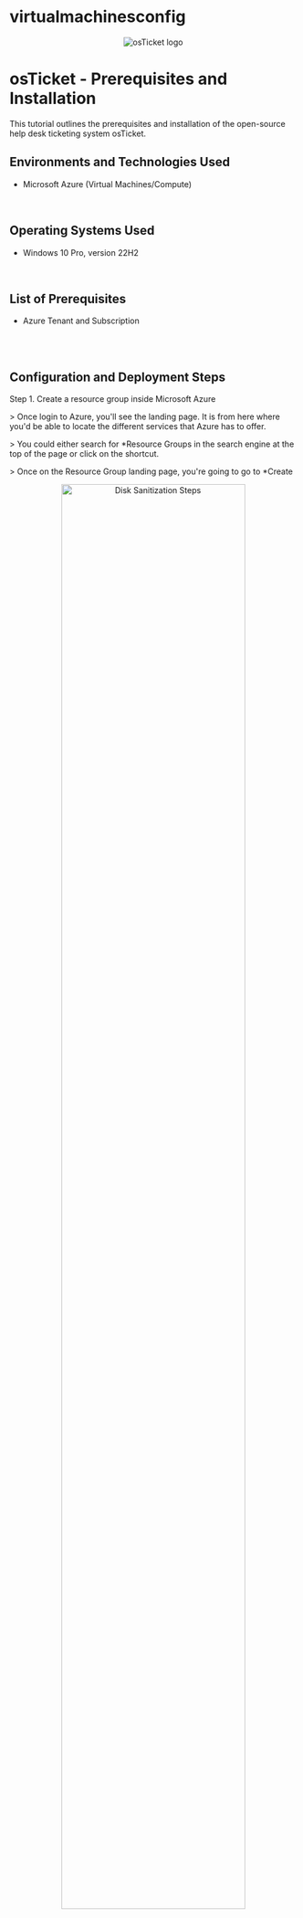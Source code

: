 # virtualmachinesconfig

<p align="center">
<img src="https://i.imgur.com/Clzj7Xs.png" alt="osTicket logo"/>
</p>

<h1>osTicket - Prerequisites and Installation</h1>
This tutorial outlines the prerequisites and installation of the open-source help desk ticketing system osTicket.<br />

<h2>Environments and Technologies Used</h2>

- Microsoft Azure (Virtual Machines/Compute)

<br>

<h2>Operating Systems Used </h2>

- Windows 10 Pro, version 22H2


</b>
<br>
<h2>List of Prerequisites</h2>

- Azure Tenant and Subscription

</br>

<br>

<h2>Configuration and Deployment Steps</h2>

<p align="left"> Step 1. Create a resource group inside Microsoft Azure</p>
<p> > Once login to Azure, you'll see the landing page. It is from here where you'd be able to locate the different services that Azure has to offer. </p>
<p> > You could either search for *Resource Groups in the search engine at the top of the page or click on the shortcut. </p>
<p> > Once on the Resource Group landing page, you're going to go to *Create </p>
<p align="center">
<img src="https://github.com/user-attachments/assets/6d46ff79-29c5-4cfb-8b7a-ea801e5f0c77" height="80%" width="80%" alt="Disk Sanitization Steps" />
</p>

</br> 

<br>

<p> Step 2. Naming your Resource Group and Setting the Deployment Region </p>
<p> > You can name your RG anything you'd like </p>
<p> > When setting the region of deployment, you could choose any region but you'd want to consider a few factors: i.e network connectivity, cost considerations, service availability, etc. </p>
<p> > Once you name RG and select the region of deployment, select *Review & Create* </p>
<p> > Your RG now goes through a validation phase. Once it passes validation, you may now select *Create* to create your RG.
<p align="center">
<img src="https://github.com/user-attachments/assets/d17fa066-b640-4a0e-bafd-52713e134f09" height="80%" width="80%" alt="Disk Sanitization Steps" />
<img src="https://github.com/user-attachments/assets/a96500ac-dc6d-4b47-8de2-b8a92db69dc8" height="80%" width="80%" alt="Disk Sanitization Steps" />
</p>

</br>

<br>

<p> Step 3. Creating your Virtual Machine(s)</p>
<p> > Using Azure resource landing page, you could use the search box or select the shortcut to select Virtual Machines.</p>
<p> > Once on the Create a Virtual Machine landing page, be sure the subscription textbox is filled out with the appropriate subscription.</p>
<p> > In the Resource Group textbox, be sure to choose the RG that you created previously.</p>
<p> > For Virtual machine name: Choose it wisely. Try not to make it complicated.</p>
<p> > For the Region: Choose the same region as you did when setting up your RG.</p>
<p> > Selecting Image type: Choose the operating system based on your needs. In the sample photo, Windows 10 Pro, 
        version 22H2 was used. </p>
<p> > Selecting Size: This determines factors such as your vm's workload requirements like the central processing unit (CPU), memory (RAM), storage, network, etc. Depending on the selected size would determine pricing as well and you would want to make sure you're getting a good "bang for your buck".</p>
<img src="https://github.com/user-attachments/assets/e5c47e7f-ba79-441c-9264-7081f46935ab"/>
<img src="https://github.com/user-attachments/assets/8e60800d-65df-4498-ab3f-e2231578d2fb"/>
</p>

</br>

<br>

<p> Step 4. Creating User Name and Password for VM</p>
<p> > For the Authentication Type, you could either options presented whichever you feel is easiest. In the example photo, password was choosen.</p>
<p> > Create a username of your choice and password of your choice.</p>
<p> > Confirm your password choice in the third textbox.</p>
<p> NOTE* Be sure to keep track of your credentials.
<img src="https://github.com/user-attachments/assets/38320c00-3038-4bb7-9ac7-93193b0bef35"/>
</p>
</br>
<br>

<p> Step 5. Deploying Virtual Machine</p>
<p> > After creating your credentials for your vm's Administrator Account, select "Next: Disk>" and "Next: Networking>".</p>
<p> > On the Networking page it shows the name of your virtual network that will be auto-created along with the vm. Select "Review & Create".</p>
<p> > You'll then be directed to the Management page which shows your vm validation and pricing information. Once your vm passed its validation phase, select "Create".</p>
<p> After a few mintues, your virtual machine deployment should be complete.</p>
<p>
<img src="https://github.com/user-attachments/assets/db00919b-df92-4b62-a8a5-10439298b27a"/>
<img src="https://github.com/user-attachments/assets/2926780a-65ed-4259-a182-b50dbd69849c"/>
<img src="https://github.com/user-attachments/assets/b62a1d32-274b-477f-8c8e-04c6b24f93ef"/>
</p>
</br>
<br>

<p> Step 6. Resource Group Review </p>
<p> > If you return to your resource group file, you will notice other resources were created within the resource group; i.e. virtual machine, virtual network, network security group, etc.</p>
<p> > All resources should be deployed in the same location, i.e. Canada East
<img src="https://github.com/user-attachments/assets/60b035ec-d1f5-40e3-9eca-7f279089f8a7"/>
</p>
